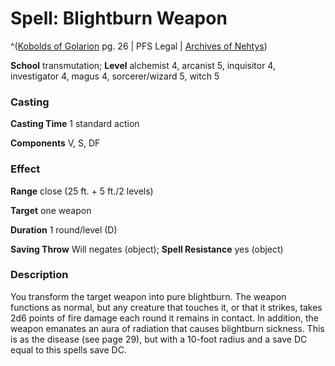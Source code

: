 # Spell: Blightburn Weapon

^([Kobolds of Golarion][ss-blightburn-weapon] pg. 26 | PFS Legal | [Archives of Nehtys][sn-blightburn-weapon])

**School** transmutation; **Level** alchemist 4, arcanist 5, inquisitor 4, investigator 4, magus 4, sorcerer/wizard 5, witch 5

### Casting

**Casting Time** 1 standard action   

**Components** V, S, DF 

### Effect

**Range** close (25 ft. + 5 ft./2 levels)  

**Target** one weapon  

**Duration** 1 round/level (D)   

**Saving Throw** Will negates (object); **Spell Resistance** yes (object) 

### Description

You transform the target weapon into pure blightburn. The weapon functions as normal, but any creature that touches it, or that it strikes, takes 2d6 points of fire damage each round it remains in contact. In addition, the weapon emanates an aura of radiation that causes blightburn sickness. This is as the disease (see page 29), but with a 10-foot radius and a save DC equal to this spells save DC.

[ss-blightburn-weapon]: http://paizo.com/products/btpy8yw0
[sn-blightburn-weapon]: http://www.archivesofnethys.com/SpellDisplay.aspx?ItemName=Blightburn%20Weapon